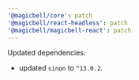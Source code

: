 ```yaml
---
'@magicbell/core': patch
'@magicbell/react-headless': patch
'@magicbell/magicbell-react': patch
---
```


Updated dependencies:

- updated `sinon` to `^13.0.2`.
